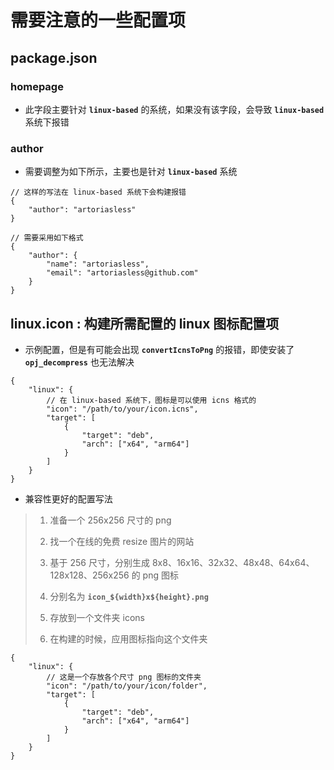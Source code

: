 # 需要注意的一些配置项

## package.json

### homepage

-   此字段主要针对 **`linux-based`** 的系统，如果没有该字段，会导致 **`linux-based`** 系统下报错

### author

-   需要调整为如下所示，主要也是针对 **`linux-based`** 系统

```jsonc
// 这样的写法在 linux-based 系统下会构建报错
{
    "author": "artoriasless"
}

// 需要采用如下格式
{
    "author": {
        "name": "artoriasless",
        "email": "artoriasless@github.com"
    }
}
```

## linux.icon : 构建所需配置的 linux 图标配置项

-   示例配置，但是有可能会出现 **`convertIcnsToPng`** 的报错，即使安装了 **`opj_decompress`** 也无法解决

```jsonc
{
    "linux": {
        // 在 linux-based 系统下，图标是可以使用 icns 格式的
        "icon": "/path/to/your/icon.icns",
        "target": [
            {
                "target": "deb",
                "arch": ["x64", "arm64"]
            }
        ]
    }
}
```

-   兼容性更好的配置写法

> 1. 准备一个 256x256 尺寸的 png
>
> 2. 找一个在线的免费 resize 图片的网站
>
> 3. 基于 256 尺寸，分别生成 8x8、16x16、32x32、48x48、64x64、128x128、256x256 的 png 图标
>
> 4. 分别名为 **`icon_${width}x${height}.png`**
>
> 5. 存放到一个文件夹 icons
>
> 6. 在构建的时候，应用图标指向这个文件夹

```jsonc
{
    "linux": {
        // 这是一个存放各个尺寸 png 图标的文件夹
        "icon": "/path/to/your/icon/folder",
        "target": [
            {
                "target": "deb",
                "arch": ["x64", "arm64"]
            }
        ]
    }
}
```
